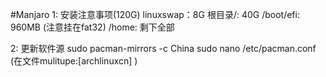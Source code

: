 

#Manjaro
1: 安装注意事项(120G)
  linuxswap：8G
  根目录/: 40G
  /boot/efi: 960MB  (注意挂在fat32)
  /home: 剩下全部
  

2: 更新软件源
  sudo pacman-mirrors -c China
  sudo nano /etc/pacman.conf
(在文件mulitupe:[archlinuxcn]
                         )

